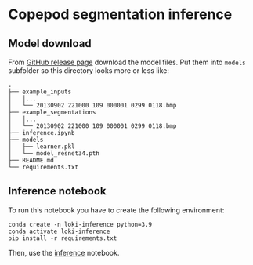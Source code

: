 # Copepod segmentation inference

## Model download

From [GitHub release page](https://github.com/Appsilon/copepods-lipid-content/releases/) download the model files.
Put them into `models` subfolder so this directory looks more or less like:

```
.
├── example_inputs
│   │...
│   └── 20130902 221000 109 000001 0299 0118.bmp
├── example_segmentations
│   │...
│   └── 20130902 221000 109 000001 0299 0118.bmp
├── inference.ipynb
├── models
│   ├── learner.pkl
│   └── model_resnet34.pth
├── README.md
└── requirements.txt
```

## Inference notebook

To run this notebook you have to create the following environment:

```
conda create -n loki-inference python=3.9
conda activate loki-inference
pip install -r requirements.txt
```

Then, use the [inference](inference.ipynb) notebook.
